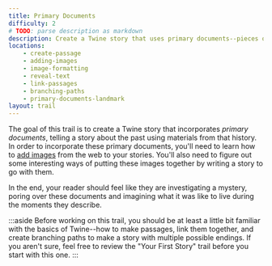 ```yaml
---
title: Primary Documents
difficulty: 2
# TODO: parse description as markdown
description: Create a Twine story that uses primary documents--pieces of writing or recordings made by people who experienced a particular event from the past--to help the reader discover information about an event from the past. This project makes use of the Library of Virginia's collections as a source of primary documents that tell stories about people from Virginia. You'll connect those documents together to tell a story.
locations:
    - create-passage 
    - adding-images
    - image-formatting
    - reveal-text
    - link-passages
    - branching-paths
    - primary-documents-landmark
layout: trail
---
```


<script>
    import {base} from '$app/paths'
</script>

The goal of this trail is to create a Twine story that incorporates *primary documents*, telling a story about the past using materials from that history. In order to incorporate these primary documents, you'll need to learn how to [add images]({base}/locations/adding-images) from the web to your stories. You'll also need to figure out some interesting ways of putting these images together by writing a story to go with them. 

In the end, your reader should feel like they are investigating a mystery, poring over these documents and imagining what it was like to live during the moments they describe.

<!-- This works for all locations! -->
:::aside
Before working on this trail, you should be at least a little bit familiar with the basics of Twine--how to make passages, link them together, and create branching paths to make a story with multiple possible endings. If you aren't sure, feel free to review the "Your First Story" trail before you start with this one.
:::

<!-- TODO: finish consuming this markup convention -->
<!-- Basically, these are the "inlined" location tutorials. The Trail is in charge of deciding which one to render based on the TrailTimeline UI -->
<!-- ::::trailmap

:::location{path="create-passage"}
Slotted content
:::

:::location{path="adding-images"}
More slotted content
:::

:::: -->
